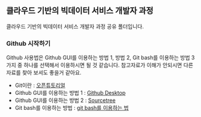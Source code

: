 ## 클라우드 기반의 빅데이터 서비스 개발자 과정
클라우드 기반의 빅데이터 서비스 개발자 과정 공유 폴더입니다.

### Github 시작하기
Github 사용법은 Github GUI를 이용하는 방법 1, 방법 2, Git bash를 이용하는 방법 3가지 중 하나를 선택해서 이용하시면 될 것 같습니다.
참고자료가 이해가 안되시면 다른 자료를 찾아 보셔도 좋을거 같아요.

- Git이란 : [오픈튜토리얼](https://opentutorials.org/module/3963/24328)
- Github GUI를 이용하는 방법 1 : [Github Desktop](https://blog.psangwoo.com/coding/2017/05/28/win-github-start-gui.html)
- Github GUI를 이용하는 방법 2 : [Sourcetree](https://uxgjs.tistory.com/181)
- Git bash를 이용하는 방법 : [git bash를 이용하는 법](https://opentutorials.org/module/3963/24442)
